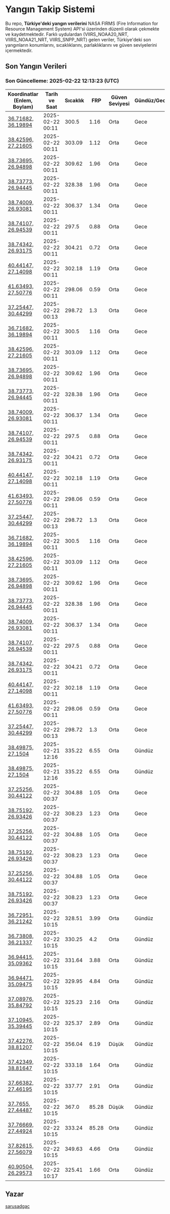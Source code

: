 # Yangın Takip Sistemi

Bu repo, **Türkiye'deki yangın verilerini** NASA FIRMS (Fire Information for Resource Management System) API'si üzerinden düzenli olarak çekmekte ve kaydetmektedir. Farklı uydulardan (VIIRS_NOAA20_NRT, VIIRS_NOAA21_NRT, VIIRS_SNPP_NRT) gelen veriler, Türkiye'deki son yangınların konumlarını, sıcaklıklarını, parlaklıklarını ve güven seviyelerini içermektedir.

## Son Yangın Verileri
### Son Güncelleme: 2025-02-22 12:13:23 (UTC)

| Koordinatlar (Enlem, Boylam) | Tarih ve Saat | Sıcaklık | FRP | Güven Seviyesi | Gündüz/Gece |
|-----------------------------|----------------|----------|-----|----------------|-------------|
| [36.71682, 36.19894](https://www.google.com/maps?q=36.71682,36.19894) | 2025-02-22 00:11 | 300.5 | 1.16 | Orta | Gece |
| [38.42596, 27.21605](https://www.google.com/maps?q=38.42596,27.21605) | 2025-02-22 00:11 | 303.09 | 1.12 | Orta | Gece |
| [38.73695, 26.94898](https://www.google.com/maps?q=38.73695,26.94898) | 2025-02-22 00:11 | 309.62 | 1.96 | Orta | Gece |
| [38.73773, 26.94445](https://www.google.com/maps?q=38.73773,26.94445) | 2025-02-22 00:11 | 328.38 | 1.96 | Orta | Gece |
| [38.74009, 26.93081](https://www.google.com/maps?q=38.74009,26.93081) | 2025-02-22 00:11 | 306.37 | 1.34 | Orta | Gece |
| [38.74107, 26.94539](https://www.google.com/maps?q=38.74107,26.94539) | 2025-02-22 00:11 | 297.5 | 0.88 | Orta | Gece |
| [38.74342, 26.93175](https://www.google.com/maps?q=38.74342,26.93175) | 2025-02-22 00:11 | 304.21 | 0.72 | Orta | Gece |
| [40.44147, 27.14098](https://www.google.com/maps?q=40.44147,27.14098) | 2025-02-22 00:11 | 302.18 | 1.19 | Orta | Gece |
| [41.63493, 27.50776](https://www.google.com/maps?q=41.63493,27.50776) | 2025-02-22 00:11 | 298.06 | 0.59 | Orta | Gece |
| [37.25447, 30.44299](https://www.google.com/maps?q=37.25447,30.44299) | 2025-02-22 00:13 | 298.72 | 1.3 | Orta | Gece |
| [36.71682, 36.19894](https://www.google.com/maps?q=36.71682,36.19894) | 2025-02-22 00:11 | 300.5 | 1.16 | Orta | Gece |
| [38.42596, 27.21605](https://www.google.com/maps?q=38.42596,27.21605) | 2025-02-22 00:11 | 303.09 | 1.12 | Orta | Gece |
| [38.73695, 26.94898](https://www.google.com/maps?q=38.73695,26.94898) | 2025-02-22 00:11 | 309.62 | 1.96 | Orta | Gece |
| [38.73773, 26.94445](https://www.google.com/maps?q=38.73773,26.94445) | 2025-02-22 00:11 | 328.38 | 1.96 | Orta | Gece |
| [38.74009, 26.93081](https://www.google.com/maps?q=38.74009,26.93081) | 2025-02-22 00:11 | 306.37 | 1.34 | Orta | Gece |
| [38.74107, 26.94539](https://www.google.com/maps?q=38.74107,26.94539) | 2025-02-22 00:11 | 297.5 | 0.88 | Orta | Gece |
| [38.74342, 26.93175](https://www.google.com/maps?q=38.74342,26.93175) | 2025-02-22 00:11 | 304.21 | 0.72 | Orta | Gece |
| [40.44147, 27.14098](https://www.google.com/maps?q=40.44147,27.14098) | 2025-02-22 00:11 | 302.18 | 1.19 | Orta | Gece |
| [41.63493, 27.50776](https://www.google.com/maps?q=41.63493,27.50776) | 2025-02-22 00:11 | 298.06 | 0.59 | Orta | Gece |
| [37.25447, 30.44299](https://www.google.com/maps?q=37.25447,30.44299) | 2025-02-22 00:13 | 298.72 | 1.3 | Orta | Gece |
| [36.71682, 36.19894](https://www.google.com/maps?q=36.71682,36.19894) | 2025-02-22 00:11 | 300.5 | 1.16 | Orta | Gece |
| [38.42596, 27.21605](https://www.google.com/maps?q=38.42596,27.21605) | 2025-02-22 00:11 | 303.09 | 1.12 | Orta | Gece |
| [38.73695, 26.94898](https://www.google.com/maps?q=38.73695,26.94898) | 2025-02-22 00:11 | 309.62 | 1.96 | Orta | Gece |
| [38.73773, 26.94445](https://www.google.com/maps?q=38.73773,26.94445) | 2025-02-22 00:11 | 328.38 | 1.96 | Orta | Gece |
| [38.74009, 26.93081](https://www.google.com/maps?q=38.74009,26.93081) | 2025-02-22 00:11 | 306.37 | 1.34 | Orta | Gece |
| [38.74107, 26.94539](https://www.google.com/maps?q=38.74107,26.94539) | 2025-02-22 00:11 | 297.5 | 0.88 | Orta | Gece |
| [38.74342, 26.93175](https://www.google.com/maps?q=38.74342,26.93175) | 2025-02-22 00:11 | 304.21 | 0.72 | Orta | Gece |
| [40.44147, 27.14098](https://www.google.com/maps?q=40.44147,27.14098) | 2025-02-22 00:11 | 302.18 | 1.19 | Orta | Gece |
| [41.63493, 27.50776](https://www.google.com/maps?q=41.63493,27.50776) | 2025-02-22 00:11 | 298.06 | 0.59 | Orta | Gece |
| [37.25447, 30.44299](https://www.google.com/maps?q=37.25447,30.44299) | 2025-02-22 00:13 | 298.72 | 1.3 | Orta | Gece |
| [38.49875, 27.1504](https://www.google.com/maps?q=38.49875,27.1504) | 2025-02-21 12:16 | 335.22 | 6.55 | Orta | Gündüz |
| [38.49875, 27.1504](https://www.google.com/maps?q=38.49875,27.1504) | 2025-02-21 12:16 | 335.22 | 6.55 | Orta | Gündüz |
| [37.25256, 30.44122](https://www.google.com/maps?q=37.25256,30.44122) | 2025-02-22 00:37 | 304.88 | 1.05 | Orta | Gece |
| [38.75192, 26.93426](https://www.google.com/maps?q=38.75192,26.93426) | 2025-02-22 00:37 | 308.23 | 1.23 | Orta | Gece |
| [37.25256, 30.44122](https://www.google.com/maps?q=37.25256,30.44122) | 2025-02-22 00:37 | 304.88 | 1.05 | Orta | Gece |
| [38.75192, 26.93426](https://www.google.com/maps?q=38.75192,26.93426) | 2025-02-22 00:37 | 308.23 | 1.23 | Orta | Gece |
| [37.25256, 30.44122](https://www.google.com/maps?q=37.25256,30.44122) | 2025-02-22 00:37 | 304.88 | 1.05 | Orta | Gece |
| [38.75192, 26.93426](https://www.google.com/maps?q=38.75192,26.93426) | 2025-02-22 00:37 | 308.23 | 1.23 | Orta | Gece |
| [36.72951, 36.21242](https://www.google.com/maps?q=36.72951,36.21242) | 2025-02-22 10:15 | 328.51 | 3.99 | Orta | Gündüz |
| [36.73808, 36.21337](https://www.google.com/maps?q=36.73808,36.21337) | 2025-02-22 10:15 | 330.25 | 4.2 | Orta | Gündüz |
| [36.94415, 35.09362](https://www.google.com/maps?q=36.94415,35.09362) | 2025-02-22 10:15 | 331.64 | 3.88 | Orta | Gündüz |
| [36.94471, 35.09475](https://www.google.com/maps?q=36.94471,35.09475) | 2025-02-22 10:15 | 329.95 | 4.84 | Orta | Gündüz |
| [37.08976, 35.84792](https://www.google.com/maps?q=37.08976,35.84792) | 2025-02-22 10:15 | 325.23 | 2.16 | Orta | Gündüz |
| [37.10945, 35.39445](https://www.google.com/maps?q=37.10945,35.39445) | 2025-02-22 10:15 | 325.37 | 2.89 | Orta | Gündüz |
| [37.42276, 38.81207](https://www.google.com/maps?q=37.42276,38.81207) | 2025-02-22 10:15 | 356.04 | 6.19 | Düşük | Gündüz |
| [37.42349, 38.81647](https://www.google.com/maps?q=37.42349,38.81647) | 2025-02-22 10:15 | 333.18 | 1.64 | Orta | Gündüz |
| [37.66382, 27.46195](https://www.google.com/maps?q=37.66382,27.46195) | 2025-02-22 10:15 | 337.77 | 2.91 | Orta | Gündüz |
| [37.7655, 27.44487](https://www.google.com/maps?q=37.7655,27.44487) | 2025-02-22 10:15 | 367.0 | 85.28 | Düşük | Gündüz |
| [37.76669, 27.44924](https://www.google.com/maps?q=37.76669,27.44924) | 2025-02-22 10:15 | 333.24 | 85.28 | Orta | Gündüz |
| [37.82615, 27.56079](https://www.google.com/maps?q=37.82615,27.56079) | 2025-02-22 10:15 | 349.63 | 4.66 | Orta | Gündüz |
| [40.90504, 26.29573](https://www.google.com/maps?q=40.90504,26.29573) | 2025-02-22 10:17 | 325.41 | 1.66 | Orta | Gündüz |

## Yazar

[sarusadgac](https://x.com/sarusadgac)
